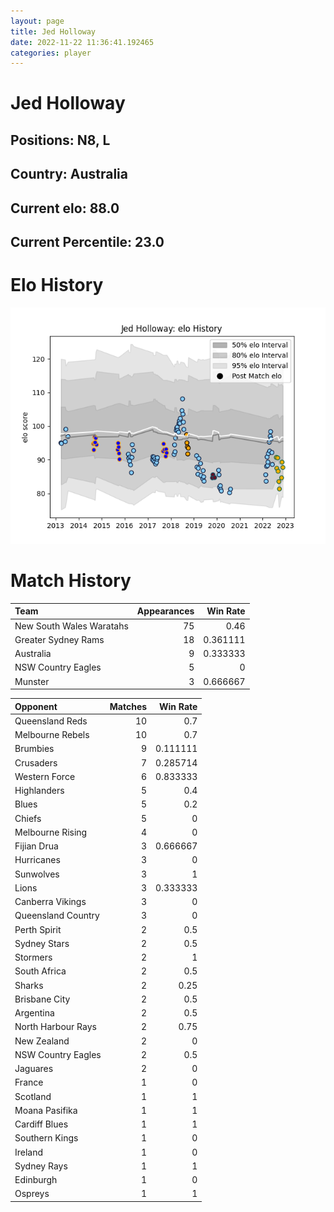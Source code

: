 ```yaml
---  
layout: page  
title: Jed Holloway  
date: 2022-11-22 11:36:41.192465  
categories: player  
---
```

# Jed Holloway

## Positions: N8, L

## Country: Australia

## Current elo: 88.0

## Current Percentile: 23.0

# Elo History


![elo history](history_JedHolloway.png)
# Match History


| Team                     |   Appearances |   Win Rate |
|:-------------------------|--------------:|-----------:|
| New South Wales Waratahs |            75 |   0.46     |
| Greater Sydney Rams      |            18 |   0.361111 |
| Australia                |             9 |   0.333333 |
| NSW Country Eagles       |             5 |   0        |
| Munster                  |             3 |   0.666667 |

| Opponent           |   Matches |   Win Rate |
|:-------------------|----------:|-----------:|
| Queensland Reds    |        10 |   0.7      |
| Melbourne Rebels   |        10 |   0.7      |
| Brumbies           |         9 |   0.111111 |
| Crusaders          |         7 |   0.285714 |
| Western Force      |         6 |   0.833333 |
| Highlanders        |         5 |   0.4      |
| Blues              |         5 |   0.2      |
| Chiefs             |         5 |   0        |
| Melbourne Rising   |         4 |   0        |
| Fijian Drua        |         3 |   0.666667 |
| Hurricanes         |         3 |   0        |
| Sunwolves          |         3 |   1        |
| Lions              |         3 |   0.333333 |
| Canberra Vikings   |         3 |   0        |
| Queensland Country |         3 |   0        |
| Perth Spirit       |         2 |   0.5      |
| Sydney Stars       |         2 |   0.5      |
| Stormers           |         2 |   1        |
| South Africa       |         2 |   0.5      |
| Sharks             |         2 |   0.25     |
| Brisbane City      |         2 |   0.5      |
| Argentina          |         2 |   0.5      |
| North Harbour Rays |         2 |   0.75     |
| New Zealand        |         2 |   0        |
| NSW Country Eagles |         2 |   0.5      |
| Jaguares           |         2 |   0        |
| France             |         1 |   0        |
| Scotland           |         1 |   1        |
| Moana Pasifika     |         1 |   1        |
| Cardiff Blues      |         1 |   1        |
| Southern Kings     |         1 |   0        |
| Ireland            |         1 |   0        |
| Sydney Rays        |         1 |   1        |
| Edinburgh          |         1 |   0        |
| Ospreys            |         1 |   1        |
